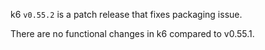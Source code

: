k6 `v0.55.2` is a patch release that fixes packaging issue.

There are no functional changes in k6 compared to v0.55.1.
